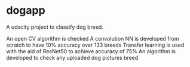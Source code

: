 # dogapp
A udacity project to classify dog breed.

An open CV algorithm is checked
A convolution NN is developed from scratch to have 10% accuracy over 133 breeds
Transfer learning is used with the aid of ResNet50 to achieve accuracy of 75%
An algorithm is developed to check any uploaded dog pictures breed
